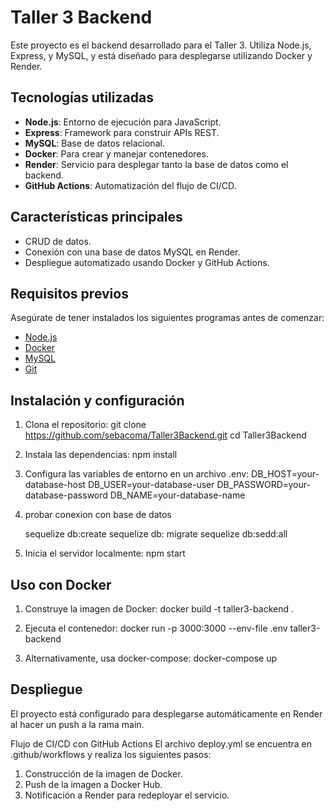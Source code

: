 # Taller 3 Backend

Este proyecto es el backend desarrollado para el Taller 3. Utiliza Node.js, Express, y MySQL, y está diseñado para desplegarse utilizando Docker y Render.

## Tecnologías utilizadas

- **Node.js**: Entorno de ejecución para JavaScript.
- **Express**: Framework para construir APIs REST.
- **MySQL**: Base de datos relacional.
- **Docker**: Para crear y manejar contenedores.
- **Render**: Servicio para desplegar tanto la base de datos como el backend.
- **GitHub Actions**: Automatización del flujo de CI/CD.

## Características principales

- CRUD de datos.
- Conexión con una base de datos MySQL en Render.
- Despliegue automatizado usando Docker y GitHub Actions.



## Requisitos previos

Asegúrate de tener instalados los siguientes programas antes de comenzar:

- [Node.js](https://nodejs.org/)
- [Docker](https://www.docker.com/)
- [MySQL](https://www.mysql.com/)
- [Git](https://git-scm.com/)

## Instalación y configuración

1. Clona el repositorio:
   git clone https://github.com/sebacoma/Taller3Backend.git
   cd Taller3Backend

2. Instala las dependencias: 
	npm install

3. Configura las variables de entorno en un archivo .env:
	DB_HOST=your-database-host
	DB_USER=your-database-user
	DB_PASSWORD=your-database-password
	DB_NAME=your-database-name

4. probar conexion con base de datos

	sequelize db:create
	sequelize db: migrate
	sequelize db:sedd:all


5. Inicia el servidor localmente:
	npm start

## Uso con Docker
1. Construye la imagen de Docker:
	docker build -t taller3-backend .

2. Ejecuta el contenedor:
	docker run -p 3000:3000 --env-file .env taller3-backend

3. Alternativamente, usa docker-compose:
	docker-compose up

## Despliegue
El proyecto está configurado para desplegarse automáticamente en Render al hacer un push a la rama main.

Flujo de CI/CD con GitHub Actions
El archivo deploy.yml se encuentra en .github/workflows y realiza los siguientes pasos:

1. Construcción de la imagen de Docker.
2. Push de la imagen a Docker Hub.
3. Notificación a Render para redeployar el servicio.
